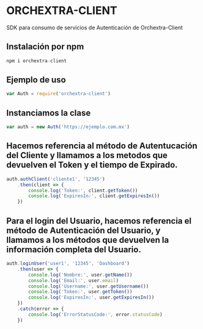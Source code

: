 # ORCHEXTRA-CLIENT 

SDK para consumo de servicios de Autenticación de Orchextra-Client

## Instalación por npm

```js
npm i orchextra-client
```

## Ejemplo de uso

```js
var Auth = require('orchextra-client')
```
## Instanciamos la clase

```js
var auth = new Auth('https://ejemplo.com.mx')
```

## Hacemos referencia al método de Autentucación del Cliente y llamamos a los metodos que devuelven el Token y el tiempo de Expirado.

```js
auth.authClient('cliente1', '12345')
    .then(client => {
        console.log('Token:', client.getToken())
        console.log('ExpiresIn:', client.getExpiresIn())
    })

```

## Para el login del Usuario, hacemos referencia el método de Autenticación del Usuario, y llamamos a los métodos que devuelven la información completa del Usuario.

```js
auth.loginUser('user1', '12345', 'Dashboard')
    .then(user => {
        console.log('Nombre:', user.getName())
        console.log('Email:', user.email)
        console.log('Username:', user.getUsername())
        console.log('Token:', user.getToken())
        console.log('ExpiresIn:', user.getExpiresIn())
    })
    .catch(error => {
        console.log('ErrorStatusCode:', error.statusCode)
    })
```
